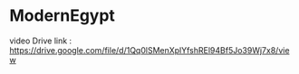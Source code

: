 # ModernEgypt
video Drive link :  https://drive.google.com/file/d/1Qq0lSMenXplYfshREl94Bf5Jo39Wj7x8/view

